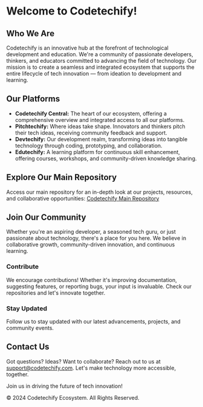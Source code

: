 # Welcome to Codetechify!

## Who We Are
Codetechify is an innovative hub at the forefront of technological development and education. We're a community of passionate developers, thinkers, and educators committed to advancing the field of technology. Our mission is to create a seamless and integrated ecosystem that supports the entire lifecycle of tech innovation — from ideation to development and learning.

## Our Platforms
- **Codetechify Central:** The heart of our ecosystem, offering a comprehensive overview and integrated access to all our platforms.
- **Pitchtechify:** Where ideas take shape. Innovators and thinkers pitch their tech ideas, receiving community feedback and support.
- **Devtechify:** Our development realm, transforming ideas into tangible technology through coding, prototyping, and collaboration.
- **Edutechify:** A learning platform for continuous skill enhancement, offering courses, workshops, and community-driven knowledge sharing.

## Explore Our Main Repository
Access our main repository for an in-depth look at our projects, resources, and collaborative opportunities: [Codetechify Main Repository](https://github.com/Codetechify)

## Join Our Community
Whether you're an aspiring developer, a seasoned tech guru, or just passionate about technology, there's a place for you here. We believe in collaborative growth, community-driven innovation, and continuous learning. 

### Contribute
We encourage contributions! Whether it's improving documentation, suggesting features, or reporting bugs, your input is invaluable. Check our repositories and let's innovate together.

### Stay Updated
Follow us to stay updated with our latest advancements, projects, and community events. 

## Contact Us
Got questions? Ideas? Want to collaborate? Reach out to us at [support@codetechify.com](mailto:support@codetechify.com). Let's make technology more accessible, together.

Join us in driving the future of tech innovation!

© 2024 Codetechify Ecosystem. All Rights Reserved.
